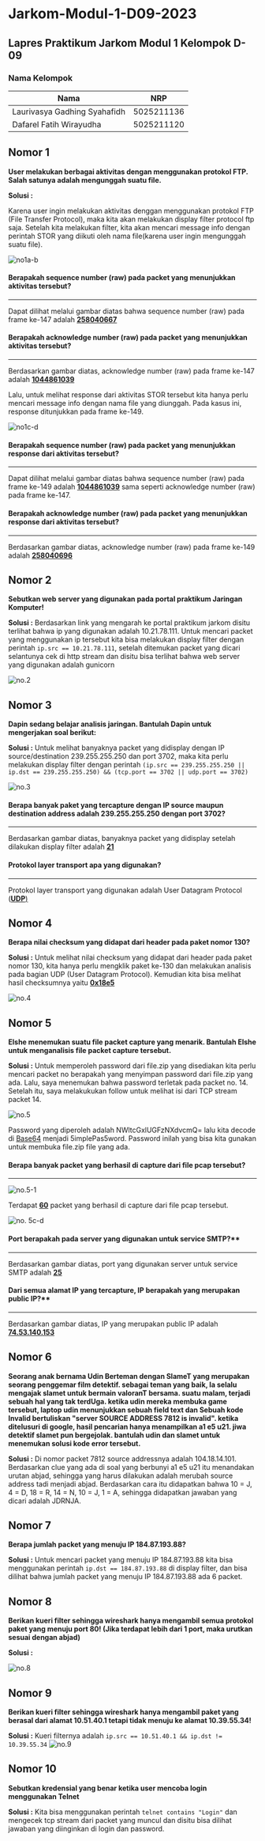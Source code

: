 # Jarkom-Modul-1-D09-2023
## **Lapres Praktikum Jarkom Modul 1 Kelompok D-09**
### **Nama Kelompok**
|**Nama**|**NRP**|
|--------|-------|
|Laurivasya Gadhing Syahafidh|5025211136|
|Dafarel Fatih Wirayudha     |5025211120|


## **Nomor 1**
**User melakukan berbagai aktivitas dengan menggunakan protokol FTP. Salah satunya adalah mengunggah suatu file.**

**Solusi :**

Karena user ingin melakukan aktivitas denggan menggunakan protokol FTP (File Transfer Protocol), maka kita akan melakukan display filter protocol ftp saja. Setelah kita melakukan filter, kita akan mencari message info dengan perintah STOR yang diikuti oleh nama file(karena user ingin mengunggah suatu file).

![no1a-b](https://github.com/laurivasyyy/Jarkom-Modul-1-D09-2023/blob/ff10549ffe14ad992f2e20d70c75ed11e2cc85a5/img/no.1a-b.png)

#### Berapakah sequence number (raw) pada packet yang menunjukkan aktivitas tersebut?
---
Dapat dilihat melalui gambar diatas bahwa sequence number (raw) pada frame ke-147 adalah <ins>**258040667**</ins>

#### Berapakah acknowledge number (raw) pada packet yang menunjukkan aktivitas tersebut?
---
Berdasarkan gambar diatas, acknowledge number (raw) pada frame ke-147 adalah <ins>**1044861039**</ins>

Lalu, untuk melihat response dari aktivitas STOR tersebut kita hanya perlu mencari message info dengan nama file yang diunggah. Pada kasus ini, response ditunjukkan pada frame ke-149.

![no1c-d](https://github.com/laurivasyyy/Jarkom-Modul-1-D09-2023/blob/ff10549ffe14ad992f2e20d70c75ed11e2cc85a5/img/no.1c-d.png)

#### Berapakah sequence number (raw) pada packet yang menunjukkan response dari aktivitas tersebut?
---
Dapat dilihat melalui gambar diatas bahwa sequence number (raw) pada frame ke-149 adalah <ins>**1044861039**</ins> sama seperti acknowledge number (raw) pada frame ke-147.

#### Berapakah acknowledge number (raw) pada packet yang menunjukkan response dari aktivitas tersebut?
---
Berdasarkan gambar diatas, acknowledge number (raw) pada frame ke-149 adalah <ins>**258040696**</ins>

## **Nomor 2**
**Sebutkan web server yang digunakan pada portal praktikum Jaringan Komputer!**

**Solusi :**
Berdasarkan link yang mengarah ke portal praktikum jarkom disitu terlihat bahwa ip yang digunakan adalah 10.21.78.111. Untuk mencari packet yang menggunakan ip tersebut kita bisa melakukan display filter dengan perintah ```ip.src == 10.21.78.111```, setelah ditemukan packet yang dicari selantunya cek di http stream dan disitu bisa terlihat bahwa web server yang digunakan adalah gunicorn

![no.2](https://github.com/laurivasyyy/Jarkom-Modul-1-D09-2023/blob/main/img/no.%202.png)

## **Nomor 3**
**Dapin sedang belajar analisis jaringan. Bantulah Dapin untuk mengerjakan soal berikut:**

**Solusi :**
Untuk melihat banyaknya packet yang didisplay dengan IP source/destination 239.255.255.250 dan port 3702, maka kita perlu melakukan display filter dengan perintah ```(ip.src == 239.255.255.250 || ip.dst == 239.255.255.250) && (tcp.port == 3702 || udp.port == 3702)```

![no.3](https://github.com/laurivasyyy/Jarkom-Modul-1-D09-2023/blob/b08ab3a56de07a40ebc25ede8704a8e95ef52ccb/img/no.3.png)

#### Berapa banyak paket yang tercapture dengan IP source maupun destination address adalah 239.255.255.250 dengan port 3702?
---
Berdasarkan gambar diatas, banyaknya packet yang didisplay setelah dilakukan display filter adalah <ins>**21**<ins>

#### Protokol layer transport apa yang digunakan?
---
Protokol layer transport yang digunakan adalah User Datagram Protocol (<ins>**UDP**<ins>)

## **Nomor 4**
**Berapa nilai checksum yang didapat dari header pada paket nomor 130?**

**Solusi :**
Untuk melihat nilai checksum yang didapat dari header pada paket nomor 130, kita hanya perlu mengklik paket ke-130 dan melakukan analisis pada bagian UDP (User Datagram Protocol). Kemudian kita bisa melihat hasil checksumnya yaitu <ins>**0x18e5**<ins>

![no.4](https://github.com/laurivasyyy/Jarkom-Modul-1-D09-2023/blob/d71bcdbc958d1fe0a7e91544434e119a105fea59/img/no.4.png)



## **Nomor 5**
**Elshe menemukan suatu file packet capture yang menarik. Bantulah Elshe untuk menganalisis file packet capture tersebut.**

**Solusi :**
Untuk memperoleh password dari file.zip yang disediakan kita perlu mencari packet no berapakah yang menyimpan password dari file.zip yang ada. Lalu, saya menemukan bahwa password terletak pada packet no. 14. Setelah itu, saya melakukukan follow untuk melihat isi dari TCP stream packet 14.

![no.5](https://github.com/laurivasyyy/Jarkom-Modul-1-D09-2023/blob/a554b899f4de80493edbde98153d4e40c41ae239/img/no.5.png)

Password yang diperoleh adalah NWltcGxlUGFzNXdvcmQ= lalu kita decode di [Base64](https://www.base64decode.org) menjadi 5implePas5word. Password inilah yang bisa kita gunakan untuk membuka file.zip file yang ada.

#### Berapa banyak packet yang berhasil di capture dari file pcap tersebut?
---
![no.5-1](https://github.com/laurivasyyy/Jarkom-Modul-1-D09-2023/blob/a554b899f4de80493edbde98153d4e40c41ae239/img/no.%205a.png)

Terdapat <ins>**60**</ins> packet yang berhasil di capture dari file pcap tersebut.

![no. 5c-d](https://github.com/laurivasyyy/Jarkom-Modul-1-D09-2023/blob/a554b899f4de80493edbde98153d4e40c41ae239/img/no.%205b-c.png)

#### Port berapakah pada server yang digunakan untuk service SMTP?**
---
Berdasarkan gambar diatas, port yang digunakan server untuk service SMTP adalah <ins>**25**</ins>

#### Dari semua alamat IP yang tercapture, IP berapakah yang merupakan public IP?**
---
Berdasarkan gambar diatas, IP yang merupakan public IP adalah <ins>**74.53.140.153**</ins>

## **Nomor 6**
**Seorang anak bernama Udin Berteman dengan SlameT yang merupakan seorang penggemar film detektif. sebagai teman yang baik, Ia selalu mengajak slamet untuk bermain valoranT bersama. suatu malam, terjadi sebuah hal yang tak terdUga. ketika udin mereka membuka game tersebut, laptop udin menunjukkan sebuah field text dan Sebuah kode Invalid bertuliskan "server SOURCE ADDRESS 7812 is invalid". ketika ditelusuri di google, hasil pencarian hanya menampilkan a1 e5 u21. jiwa detektif slamet pun bergejolak. bantulah udin dan slamet untuk menemukan solusi kode error tersebut.**

**Solusi :**
Di nomor packet 7812 source addressnya adalah 104.18.14.101. Berdasarkan clue yang ada di soal yang berbunyi a1 e5 u21 itu menandakan urutan abjad, sehingga yang harus dilakukan adalah merubah source address tadi menjadi abjad. Berdasarkan cara itu didapatkan bahwa 10 = J, 4 = D, 18 = R, 14 = N, 10 = J, 1 = A, sehingga didapatkan jawaban yang dicari adalah JDRNJA.

## **Nomor 7**
**Berapa jumlah packet yang menuju IP 184.87.193.88?**

**Solusi :**
Untuk mencari packet yang menuju IP 184.87.193.88 kita bisa menggunakan perintah ```ip.dst == 184.87.193.88``` di display filter, dan bisa dilihat bahwa jumlah packet yang menuju IP 184.87.193.88 ada 6 packet.

## **Nomor 8**
**Berikan kueri filter sehingga wireshark hanya mengambil semua protokol paket yang menuju port 80! (Jika terdapat lebih dari 1 port, maka urutkan sesuai dengan abjad)**

**Solusi :**

![no.8](https://github.com/laurivasyyy/Jarkom-Modul-1-D09-2023/blob/d71bcdbc958d1fe0a7e91544434e119a105fea59/img/no.%208.png)

## **Nomor 9**
**Berikan kueri filter sehingga wireshark hanya mengambil paket yang berasal dari alamat 10.51.40.1 tetapi tidak menuju ke alamat 10.39.55.34!**

**Solusi :**
Kueri filternya adalah ```ip.src == 10.51.40.1 && ip.dst != 10.39.55.34```
![no.9](https://github.com/laurivasyyy/Jarkom-Modul-1-D09-2023/blob/main/img/no.%209.png)

## **Nomor 10**
**Sebutkan kredensial yang benar ketika user mencoba login menggunakan Telnet**

**Solusi :**
Kita bisa menggunakan perintah ```telnet contains "Login"``` dan mengecek tcp stream dari packet yang muncul dan disitu bisa dilihat jawaban yang diinginkan di login dan password.







